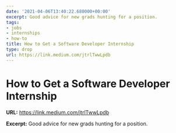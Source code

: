 ```yaml
---
date: '2021-04-06T13:40:22.680000+00:00'
excerpt: Good advice for new grads hunting for a position.
tags:
- jobs
- internships
- how-to
title: How to Get a Software Developer Internship
type: drop
url: https://link.medium.com/jtrlTwwLpdb
---
```


# How to Get a Software Developer Internship

**URL:** https://link.medium.com/jtrlTwwLpdb

**Excerpt:** Good advice for new grads hunting for a position.
